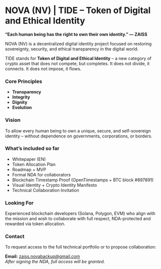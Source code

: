 # NOVA (NV) | TIDE – Token of Digital and Ethical Identity

**“Each human being has the right to own their own identity.” — ZAISS**

NOVA (NV) is a decentralized digital identity project focused on restoring sovereignty, security, and ethical transparency in the digital world.

TIDE stands for **Token of Digital and Ethical Identity** – a new category of crypto asset that does not compete, but completes. It does not divide, it connects. It does not impose, it flows.

### Core Principles
- **Transparency**
- **Integrity**
- **Dignity**
- **Evolution**

### Vision
To allow every human being to own a unique, secure, and self-sovereign identity – without dependence on governments, corporations, or borders.

### What’s included so far
- Whitepaper (EN)
- Token Allocation Plan
- Roadmap + MVP
- Formal NDA for collaborators
- Blockchain Timestamp Proof (OpenTimestamps + BTC block #897891)
- Visual Identity + Crypto Identity Manifesto
- Technical Collaboration Invitation

### Looking For
Experienced blockchain developers (Solana, Polygon, EVM) who align with the mission and wish to collaborate with full respect, NDA-protected and rewarded via token allocation.

### Contact
To request access to the full technical portfolio or to propose collaboration:

**Email:** zaiss.novabackup@gmail.com  
*After signing the NDA, full access will be granted.*
